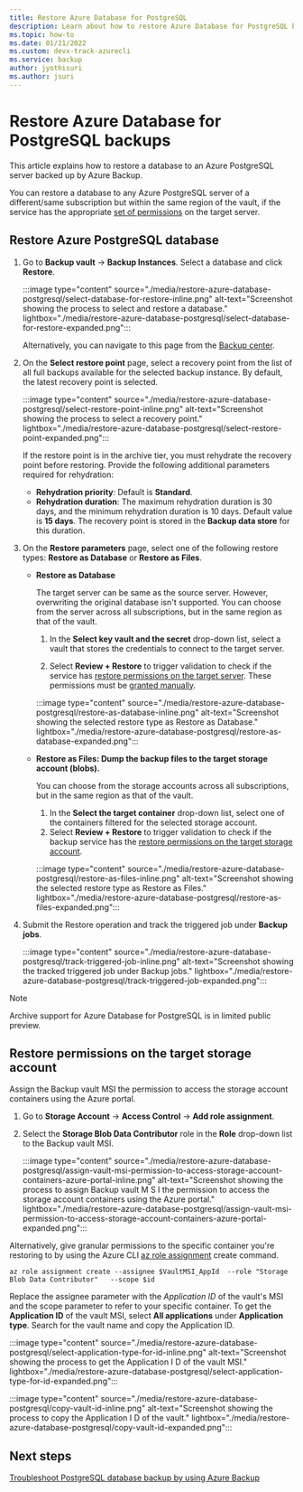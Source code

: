 ```yaml
---
title: Restore Azure Database for PostgreSQL 
description: Learn about how to restore Azure Database for PostgreSQL backups.
ms.topic: how-to
ms.date: 01/21/2022
ms.custom: devx-track-azurecli
ms.service: backup
author: jyothisuri
ms.author: jsuri
---
```


# Restore Azure Database for PostgreSQL backups

This article explains how to restore a database to an Azure PostgreSQL server backed up by Azure Backup.

You can restore a database to any Azure PostgreSQL server of a different/same subscription but within the same region of the vault, if the service has the appropriate [set of permissions](backup-azure-database-postgresql-overview.md#azure-backup-authentication-with-the-postgresql-server) on the target server.

## Restore Azure PostgreSQL database

1. Go to **Backup vault** -> **Backup Instances**. Select a database and click **Restore**.

   :::image type="content" source="./media/restore-azure-database-postgresql/select-database-for-restore-inline.png" alt-text="Screenshot showing the process to select and restore a database." lightbox="./media/restore-azure-database-postgresql/select-database-for-restore-expanded.png":::

   Alternatively, you can navigate to this page from the [Backup center](./backup-center-overview.md).	  
  
1. On the **Select restore point** page, select a recovery point from the list of all full backups available for the selected backup instance. By default, the latest recovery point is selected.

   :::image type="content" source="./media/restore-azure-database-postgresql/select-restore-point-inline.png" alt-text="Screenshot showing the process to select a recovery point." lightbox="./media/restore-azure-database-postgresql/select-restore-point-expanded.png":::

   If the restore point is in the archive tier, you must rehydrate the recovery point before restoring. Provide the following additional parameters required for rehydration:

   - **Rehydration priority**: Default is **Standard**.
   - **Rehydration duration**: The maximum rehydration duration is 30 days, and the minimum rehydration duration is 10 days. Default value is **15 days**. The recovery point is stored in the **Backup data store** for this duration.

1. On the **Restore parameters** page, select one of the following restore types: **Restore as Database** or **Restore as Files**.

   - **Restore as Database**

     The target server can be same as the source server. However, overwriting the original database isn't supported. You can choose from the server across all subscriptions, but in the same region as that of the vault.

     1. In the **Select key vault and the secret** drop-down list, select a vault that stores the credentials to connect to the target server.

     1. Select **Review + Restore** to trigger validation to check if the service has [restore permissions on the target server](backup-azure-database-postgresql-overview.md#set-of-permissions-needed-for-azure-postgresql-database-restore). These permissions must be [granted manually](backup-azure-database-postgresql-overview.md#grant-access-on-the-azure-postgresql-server-and-key-vault-manually).

     :::image type="content" source="./media/restore-azure-database-postgresql/restore-as-database-inline.png" alt-text="Screenshot showing the selected restore type as Restore as Database." lightbox="./media/restore-azure-database-postgresql/restore-as-database-expanded.png":::

   - **Restore as Files: Dump the backup files to the target storage account (blobs).**

     You can choose from the storage accounts across all subscriptions, but in the same region as that of the vault.     

     1. In the **Select the target container** drop-down list, select one of the containers filtered for the selected storage account.
     1. Select **Review + Restore** to trigger validation to check if the backup service has the [restore permissions on the target storage account](#restore-permissions-on-the-target-storage-account).

     :::image type="content" source="./media/restore-azure-database-postgresql/restore-as-files-inline.png" alt-text="Screenshot showing the selected restore type as Restore as Files." lightbox="./media/restore-azure-database-postgresql/restore-as-files-expanded.png":::
   
1. Submit the Restore operation and track the triggered job under **Backup jobs**.
   
   :::image type="content" source="./media/restore-azure-database-postgresql/track-triggered-job-inline.png" alt-text="Screenshot showing the tracked triggered job under Backup jobs." lightbox="./media/restore-azure-database-postgresql/track-triggered-job-expanded.png":::

>[!NOTE]
>Archive support for Azure Database for PostgreSQL is in limited public preview.

## Restore permissions on the target storage account

Assign the Backup vault MSI the permission to access the storage account containers using the Azure portal.

1. Go to **Storage Account** -> **Access Control** -> **Add role assignment**.

1. Select the **Storage Blob Data Contributor** role in the **Role** drop-down list to the Backup vault MSI.

   :::image type="content" source="./media/restore-azure-database-postgresql/assign-vault-msi-permission-to-access-storage-account-containers-azure-portal-inline.png" alt-text="Screenshot showing the process to assign Backup vault M S I the permission to access the storage account containers using the Azure portal." lightbox="./media/restore-azure-database-postgresql/assign-vault-msi-permission-to-access-storage-account-containers-azure-portal-expanded.png":::

Alternatively, give granular permissions to the specific container you're restoring to by using the Azure CLI [az role assignment](/cli/azure/role/assignment) create command.

```azurecli
az role assignment create --assignee $VaultMSI_AppId  --role "Storage Blob Data Contributor"   --scope $id
```
Replace the assignee parameter with the _Application ID_ of the vault's MSI and the scope parameter to refer to your specific container. To get the **Application ID** of the vault MSI, select **All applications** under **Application type**. Search for the vault name and copy the Application ID.

 :::image type="content" source="./media/restore-azure-database-postgresql/select-application-type-for-id-inline.png" alt-text="Screenshot showing the process to get the Application I D of the vault MSI." lightbox="./media/restore-azure-database-postgresql/select-application-type-for-id-expanded.png":::

 :::image type="content" source="./media/restore-azure-database-postgresql/copy-vault-id-inline.png" alt-text="Screenshot showing the process to copy  the Application I D of the vault." lightbox="./media/restore-azure-database-postgresql/copy-vault-id-expanded.png":::
 
## Next steps

[Troubleshoot PostgreSQL database backup by using Azure Backup](backup-azure-database-postgresql-troubleshoot.md)